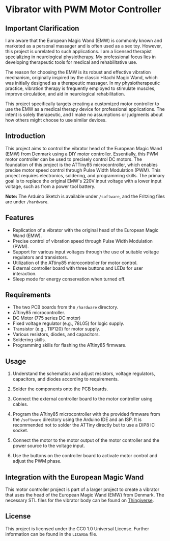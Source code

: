 # Vibrator with PWM Motor Controller

## Important Clarification

I am aware that the European Magic Wand (EMW) is commonly known and marketed as a personal massager and is often used as a sex toy. However, this project is unrelated to such applications. I am a licensed therapist specializing in neurological physiotherapy. My professional focus lies in developing therapeutic tools for medical and rehabilitative use.

The reason for choosing the EMW is its robust and effective vibration mechanism, originally inspired by the classic Hitachi Magic Wand, which was initially designed as a therapeutic massager. In my physiotherapeutic practice, vibration therapy is frequently employed to stimulate muscles, improve circulation, and aid in neurological rehabilitation.

This project specifically targets creating a customized motor controller to use the EMW as a medical therapy device for professional applications. The intent is solely therapeutic, and I make no assumptions or judgments about how others might choose to use similar devices.

## Introduction

This project aims to control the vibrator head of the European Magic Wand (EMW) from Denmark using a DIY motor controller.  Essentially, this PWM motor controller can be used to precisely control DC motors. The foundation of this project is the ATTiny85 microcontroller, which enables precise motor speed control through Pulse Width Modulation (PWM). This project requires electronics, soldering, and programming skills. The primary goal is to replace the original EMW's 220V input voltage with a lower input voltage, such as from a power tool battery.

**Note:** The Arduino Sketch is available under `/software`, and the Fritzing files are under `/hardware`.

## Features

- Replication of a vibrator with the original head of the European Magic Wand (EMW).
- Precise control of vibration speed through Pulse Width Modulation (PWM).
- Support for various input voltages through the use of suitable voltage regulators and transistors.
- Utilization of the ATtiny85 microcontroller for motor control.
- External controller board with three buttons and LEDs for user interaction.
- Sleep mode for energy conservation when turned off.

## Requirements

- The two PCB boards from the `/hardware` directory.
- ATtiny85 microcontroller.
- DC Motor (775 series DC motor)
- Fixed voltage regulator (e.g., 78L05) for logic supply.
- Transistor (e.g., TIP120) for motor supply.
- Various resistors, diodes, and capacitors.
- Soldering skills.
- Programming skills for flashing the ATtiny85 firmware.

## Usage

1. Understand the schematics and adjust resistors, voltage regulators, capacitors, and diodes according to requirements.

2. Solder the components onto the PCB boards.

3. Connect the external controller board to the motor controller using cables.

4. Program the ATtiny85 microcontroller with the provided firmware from the `/software` directory using the Arduino IDE and an ISP. It is recommended not to solder the ATTiny directly but to use a DIP8 IC socket.

5. Connect the motor to the motor output of the motor controller and the power source to the voltage input.

6. Use the buttons on the controller board to activate motor control and adjust the PWM phase.

## Integration with the European Magic Wand

This motor controller project is part of a larger project to create a vibrator that uses the head of the European Magic Wand (EMW) from Denmark. The necessary STL files for the vibrator body can be found on [Thingiverse](https://www.thingiverse.com/thing:5776940).

## License

This project is licensed under the CC0 1.0 Universal License. Further information can be found in the `LICENSE` file.
